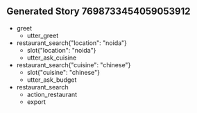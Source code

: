## Generated Story 7698733454059053912
* greet
    - utter_greet
* restaurant_search{"location": "noida"}
    - slot{"location": "noida"}
    - utter_ask_cuisine
* restaurant_search{"cuisine": "chinese"}
    - slot{"cuisine": "chinese"}
    - utter_ask_budget
* restaurant_search
    - action_restaurant
    - export

